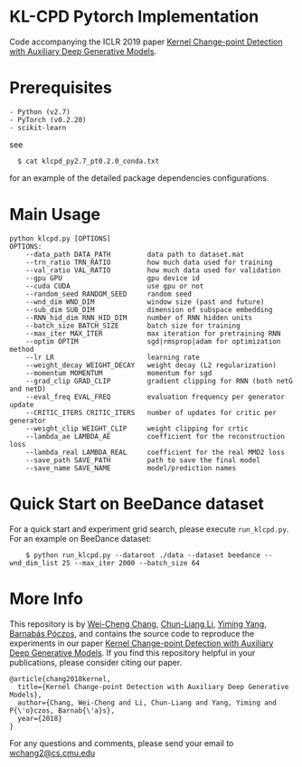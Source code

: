# KL-CPD Pytorch Implementation
Code accompanying the ICLR 2019 paper [Kernel Change-point Detection with Auxiliary Deep Generative Models](https://openreview.net/forum?id=r1GbfhRqF7).


# Prerequisites
    - Python (v2.7)
    - PyTorch (v0.2.20)
    - scikit-learn

see 
```
  $ cat klcpd_py2.7_pt0.2.0_conda.txt
```
for an example of the detailed package dependencies configurations.


# Main Usage
```
python klcpd.py [OPTIONS]
OPTIONS:
    --data_path DATA_PATH         data path to dataset.mat
    --trn_ratio TRN_RATIO         how much data used for training
    --val_ratio VAL_RATIO         how much data used for validation
    --gpu GPU                     gpu device id
    --cuda CUDA                   use gpu or not
    --random_seed RANDOM_SEED     random seed
    --wnd_dim WND_DIM             window size (past and future)
    --sub_dim SUB_DIM             dimension of subspace embedding
    --RNN_hid_dim RNN_HID_DIM     number of RNN hidden units
    --batch_size BATCH_SIZE       batch size for training
    --max_iter MAX_ITER           max iteration for pretraining RNN
    --optim OPTIM                 sgd|rmsprop|adam for optimization method
    --lr LR                       learning rate
    --weight_decay WEIGHT_DECAY   weight decay (L2 regularization)
    --momentum MOMENTUM           momentum for sgd
    --grad_clip GRAD_CLIP         gradient clipping for RNN (both netG and netD)
    --eval_freq EVAL_FREQ         evaluation frequency per generator update
    --CRITIC_ITERS CRITIC_ITERS   number of updates for critic per generator
    --weight_clip WEIGHT_CLIP     weight clipping for crtic
    --lambda_ae LAMBDA_AE         coefficient for the reconstruction loss
    --lambda_real LAMBDA_REAL     coefficient for the real MMD2 loss
    --save_path SAVE_PATH         path to save the final model
    --save_name SAVE_NAME         model/prediction names   
```

# Quick Start on BeeDance dataset
For a quick start and experiment grid search, please execute ```run_klcpd.py```. For an example on BeeDance dataset:
```
    $ python run_klcpd.py --dataroot ./data --dataset beedance --wnd_dim_list 25 --max_iter 2000 --batch_size 64 
```

# More Info
This repository is by
[Wei-Cheng Chang](https://octoberchang.github.io/),
[Chun-Liang Li](http://www.cs.cmu.edu/~chunlial/),
[Yiming Yang](http://www.cs.cmu.edu/~yiming/),
[Barnabás Póczos](http://www.cs.cmu.edu/~bapoczos/),
and contains the source code to
reproduce the experiments in our paper
[Kernel Change-point Detection with Auxiliary Deep Generative Models](https://openreview.net/forum?id=r1GbfhRqF7).
If you find this repository helpful in your publications, please consider citing our paper.
```
@article{chang2018kernel,
  title={Kernel Change-point Detection with Auxiliary Deep Generative Models},
  author={Chang, Wei-Cheng and Li, Chun-Liang and Yang, Yiming and P{\'o}czos, Barnab{\'a}s},
  year={2018}
}
```

For any questions and comments, please send your email to
[wchang2@cs.cmu.edu](mailto:wchang2@cs.cmu.edu)


